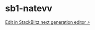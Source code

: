 # sb1-natevv

[Edit in StackBlitz next generation editor ⚡️](https://stackblitz.com/~/github.com/akhilkumar332/sb1-natevv)